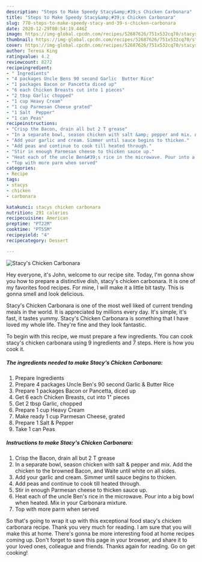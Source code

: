 ```yaml
---
description: "Steps to Make Speedy Stacy&amp;#39;s Chicken Carbonara"
title: "Steps to Make Speedy Stacy&amp;#39;s Chicken Carbonara"
slug: 770-steps-to-make-speedy-stacy-and-39-s-chicken-carbonara
date: 2020-12-29T00:54:19.446Z
image: https://img-global.cpcdn.com/recipes/52687626/751x532cq70/stacys-chicken-carbonara-recipe-main-photo.jpg
thumbnail: https://img-global.cpcdn.com/recipes/52687626/751x532cq70/stacys-chicken-carbonara-recipe-main-photo.jpg
cover: https://img-global.cpcdn.com/recipes/52687626/751x532cq70/stacys-chicken-carbonara-recipe-main-photo.jpg
author: Teresa King
ratingvalue: 4.2
reviewcount: 8272
recipeingredient:
- " Ingredients"
- "4 packages Uncle Bens 90 second Garlic  Butter Rice"
- "1 packages Bacon or Pancetta diced up"
- "6 each Chicken Breasts cut into 1 pieces"
- "2 tbsp Garlic chopped"
- "1 cup Heavy Cream"
- "1 cup Parmesan Cheese grated"
- "1 Salt  Pepper"
- "1 can Peas"
recipeinstructions:
- "Crisp the Bacon, drain all but 2 T grease"
- "In a separate bowl, season chicken with salt &amp; pepper and mix. Add the chicken to the browned Bacon, and Waite until white on all sides."
- "Add your garlic and cream. Simmer until sauce begins to thicken."
- "Add peas and continue to cook till heated through."
- "Stir in enough Parmesan cheese to thicken sauce up."
- "Heat each of the uncle Ben&#39;s rice in the microwave. Pour into a big bowl when heated. Mix in your Carbonara mixture."
- "Top with more parm when served"
categories:
- Recipe
tags:
- stacys
- chicken
- carbonara

katakunci: stacys chicken carbonara 
nutrition: 291 calories
recipecuisine: American
preptime: "PT22M"
cooktime: "PT55M"
recipeyield: "4"
recipecategory: Dessert

---
```



![Stacy&#39;s Chicken Carbonara](https://img-global.cpcdn.com/recipes/52687626/751x532cq70/stacys-chicken-carbonara-recipe-main-photo.jpg)

Hey everyone, it's John, welcome to our recipe site. Today, I'm gonna show you how to prepare a distinctive dish, stacy&#39;s chicken carbonara. It is one of my favorites food recipes. For mine, I will make it a little bit tasty. This is gonna smell and look delicious.



Stacy&#39;s Chicken Carbonara is one of the most well liked of current trending meals in the world. It is appreciated by millions every day. It's simple, it's fast, it tastes yummy. Stacy&#39;s Chicken Carbonara is something that I have loved my whole life. They're fine and they look fantastic.


To begin with this recipe, we must prepare a few ingredients. You can cook stacy&#39;s chicken carbonara using 9 ingredients and 7 steps. Here is how you cook it.

<!--inarticleads1-->

##### The ingredients needed to make Stacy&#39;s Chicken Carbonara:

1. Prepare  Ingredients
1. Prepare 4 packages Uncle Ben&#39;s 90 second Garlic &amp; Butter Rice
1. Prepare 1 packages Bacon or Pancetta, diced up
1. Get 6 each Chicken Breasts, cut into 1&#34; pieces
1. Get 2 tbsp Garlic, chopped
1. Prepare 1 cup Heavy Cream
1. Make ready 1 cup Parmesan Cheese, grated
1. Prepare 1 Salt &amp; Pepper
1. Take 1 can Peas




<!--inarticleads2-->

##### Instructions to make Stacy&#39;s Chicken Carbonara:

1. Crisp the Bacon, drain all but 2 T grease
1. In a separate bowl, season chicken with salt &amp; pepper and mix. Add the chicken to the browned Bacon, and Waite until white on all sides.
1. Add your garlic and cream. Simmer until sauce begins to thicken.
1. Add peas and continue to cook till heated through.
1. Stir in enough Parmesan cheese to thicken sauce up.
1. Heat each of the uncle Ben&#39;s rice in the microwave. Pour into a big bowl when heated. Mix in your Carbonara mixture.
1. Top with more parm when served




So that's going to wrap it up with this exceptional food stacy&#39;s chicken carbonara recipe. Thank you very much for reading. I am sure that you will make this at home. There's gonna be more interesting food at home recipes coming up. Don't forget to save this page in your browser, and share it to your loved ones, colleague and friends. Thanks again for reading. Go on get cooking!

